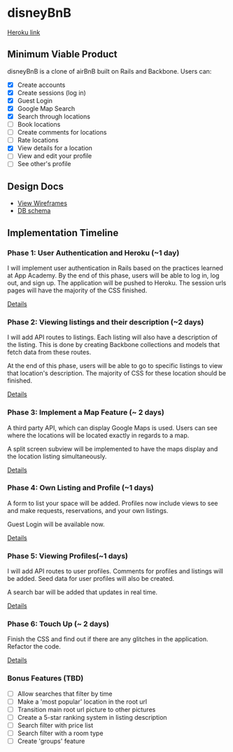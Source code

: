 # disneyBnB

[Heroku link][heroku]

[heroku]: https://disneybnb.herokuapp.com/

## Minimum Viable Product
disneyBnB is a clone of airBnB built on Rails and Backbone. Users can:

<!-- This is a Markdown checklist. Use it to keep track of your progress! -->

- [x] Create accounts
- [x] Create sessions (log in)
- [x] Guest Login
- [x] Google Map Search
- [x] Search through locations
- [ ] Book locations
- [ ] Create comments for locations
- [ ] Rate locations
- [x] View details for a location
- [ ] View and edit your profile
- [ ] See other's profile

## Design Docs
* [View Wireframes][views]
* [DB schema][schema]

[views]: ./docs/views.md
[schema]: ./docs/schema.md

## Implementation Timeline

### Phase 1: User Authentication and Heroku (~1 day)
I will implement user authentication in Rails based on the practices learned at
App Academy. By the end of this phase, users will be able to log in, log out,
and sign up. The application will be pushed to Heroku. The session urls pages
will have the majority of the CSS finished.

[Details][phase-one]

### Phase 2: Viewing listings and their description (~2 days)
I will add API routes to listings. Each listing will also have a description of the listing. This is done by creating Backbone collections and models that fetch data from these routes.

At the end of this phase, users will be able to go to specific listings to view that location's description. The majority of CSS for these location should be finished.

[Details][phase-two]

### Phase 3: Implement a Map Feature (~ 2 days)
A third party API, which can display Google Maps is used. Users can see where the locations will be located exactly in regards to a map.

A split screen subview will be implemented to have the maps display and the location listing simultaneously.

[Details][phase-three]

### Phase 4: Own Listing and Profile (~1 days)
A form to list your space will be added. Profiles now include views to see and make
requests, reservations, and your own listings.

Guest Login will be available now.

[Details][phase-four]

### Phase 5: Viewing Profiles(~1 days)
I will add API routes to user profiles. Comments for profiles and listings will
be added. Seed data for user profiles will also be created.

A search bar will be added that updates in real time.

[Details][phase-five]


### Phase 6: Touch Up (~ 2 days)
Finish the CSS and find out if there are any glitches in the application. Refactor the code.

[Details][phase-six]

### Bonus Features (TBD)
- [ ] Allow searches that filter by time  
- [ ] Make a 'most popular' location in the root url
- [ ] Transition main root url picture to other pictures
- [ ] Create a 5-star ranking system in listing description
- [ ] Search filter with price list
- [ ] Search filter with a room type
- [ ] Create 'groups' feature

[phase-one]: ./docs/phases/phase1.md
[phase-two]: ./docs/phases/phase2.md
[phase-three]: ./docs/phases/phase3.md
[phase-four]: ./docs/phases/phase4.md
[phase-five]: ./docs/phases/phase5.md
[phase-six]: ./docs/phases/phase6.md
